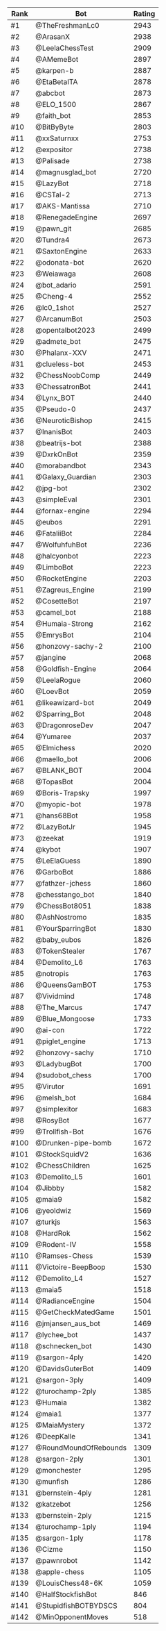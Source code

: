 Rank|Bot|Rating
---|---|---
#1|@TheFreshmanLc0|2943
#2|@ArasanX|2938
#3|@LeelaChessTest|2909
#4|@AMemeBot|2897
#5|@karpen-b|2887
#6|@EtaBetaITA|2878
#7|@abcbot|2873
#8|@ELO_1500|2867
#9|@faith_bot|2853
#10|@BitByByte|2803
#11|@xxSaturnxx|2753
#12|@expositor|2738
#13|@Palisade|2738
#14|@magnusglad_bot|2720
#15|@LazyBot|2718
#16|@CSTal-2|2713
#17|@AKS-Mantissa|2710
#18|@RenegadeEngine|2697
#19|@pawn_git|2685
#20|@Tundra4|2673
#21|@SaxtonEngine|2633
#22|@odonata-bot|2620
#23|@Weiawaga|2608
#24|@bot_adario|2591
#25|@Cheng-4|2552
#26|@lc0_1shot|2527
#27|@ArcanumBot|2503
#28|@opentalbot2023|2499
#29|@admete_bot|2475
#30|@Phalanx-XXV|2471
#31|@clueless-bot|2453
#32|@ChessNoobComp|2449
#33|@ChessatronBot|2441
#34|@Lynx_BOT|2440
#35|@Pseudo-0|2437
#36|@NeuroticBishop|2415
#37|@InanisBot|2403
#38|@beatrijs-bot|2388
#39|@DxrkOnBot|2359
#40|@morabandbot|2343
#41|@Galaxy_Guardian|2303
#42|@jpg-bot|2302
#43|@simpleEval|2301
#44|@fornax-engine|2294
#45|@eubos|2291
#46|@FataliiBot|2284
#47|@WolfuhfuhBot|2236
#48|@halcyonbot|2223
#49|@LimboBot|2223
#50|@RocketEngine|2203
#51|@Zagreus_Engine|2199
#52|@CosetteBot|2197
#53|@camel_bot|2188
#54|@Humaia-Strong|2162
#55|@EmrysBot|2104
#56|@honzovy-sachy-2|2100
#57|@jangine|2068
#58|@Goldfish-Engine|2064
#59|@LeelaRogue|2060
#60|@LoevBot|2059
#61|@likeawizard-bot|2049
#62|@Sparring_Bot|2048
#63|@DragonroseDev|2047
#64|@Yumaree|2037
#65|@Elmichess|2020
#66|@maello_bot|2006
#67|@BLANK_BOT|2004
#68|@TopasBot|2004
#69|@Boris-Trapsky|1997
#70|@myopic-bot|1978
#71|@hans68Bot|1958
#72|@LazyBotJr|1945
#73|@zeekat|1919
#74|@kybot|1907
#75|@LeElaGuess|1890
#76|@GarboBot|1886
#77|@fathzer-jchess|1860
#78|@chesstango_bot|1840
#79|@ChessBot8051|1838
#80|@AshNostromo|1835
#81|@YourSparringBot|1830
#82|@baby_eubos|1826
#83|@TokenStealer|1767
#84|@Demolito_L6|1763
#85|@notropis|1763
#86|@QueensGamBOT|1753
#87|@Vividmind|1748
#88|@The_Marcus|1747
#89|@Blue_Mongoose|1733
#90|@ai-con|1722
#91|@piglet_engine|1713
#92|@honzovy-sachy|1710
#93|@LadybugBot|1700
#94|@sudobot_chess|1700
#95|@Virutor|1691
#96|@melsh_bot|1684
#97|@simplexitor|1683
#98|@RosyBot|1677
#99|@Trollfish-Bot|1676
#100|@Drunken-pipe-bomb|1672
#101|@StockSquidV2|1636
#102|@ChessChildren|1625
#103|@Demolito_L5|1601
#104|@Jibbby|1582
#105|@maia9|1582
#106|@yeoldwiz|1569
#107|@turkjs|1563
#108|@HardRok|1562
#109|@Rodent-IV|1558
#110|@Ramses-Chess|1539
#111|@Victoire-BeepBoop|1530
#112|@Demolito_L4|1527
#113|@maia5|1518
#114|@RadianceEngine|1504
#115|@GetCheckMatedGame|1501
#116|@jmjansen_aus_bot|1469
#117|@lychee_bot|1437
#118|@schnecken_bot|1430
#119|@sargon-4ply|1420
#120|@DavidsGuterBot|1409
#121|@sargon-3ply|1409
#122|@turochamp-2ply|1385
#123|@Humaia|1382
#124|@maia1|1377
#125|@MaiaMystery|1372
#126|@DeepKalle|1341
#127|@RoundMoundOfRebounds|1309
#128|@sargon-2ply|1301
#129|@monchester|1295
#130|@munfish|1286
#131|@bernstein-4ply|1281
#132|@katzebot|1256
#133|@bernstein-2ply|1215
#134|@turochamp-1ply|1194
#135|@sargon-1ply|1178
#136|@Cizme|1150
#137|@pawnrobot|1142
#138|@apple-chess|1105
#139|@LouisChess48-6K|1059
#140|@HalfStockfishBot|846
#141|@StupidfishBOTBYDSCS|804
#142|@MinOpponentMoves|518
